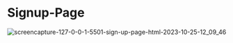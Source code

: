 # Signup-Page
![screencapture-127-0-0-1-5501-sign-up-page-html-2023-10-25-12_09_46](https://github.com/savan-patel-33/Signup-Page/assets/144118183/8b2999f9-fa15-406b-bb5b-b7e88dc9781e)
